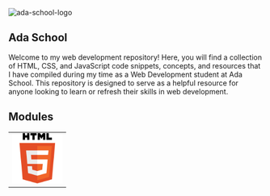 ![ada-school-logo](https://media.ada-school.org/5fcd3ac12b22eab4d301d819/5fcd49a07ffe7b324996b784/ada-logo-cfdb7c7b-1791-408f-b5b4-240b22bd1653.png?version=2)

## Ada School
Welcome to my web development repository! Here, you will find a collection of HTML, CSS, and JavaScript code snippets, concepts, and resources that I have compiled during my time as a Web Development student at Ada School. This repository is designed to serve as a helpful resource for anyone looking to learn or refresh their skills in web development. 

## Modules

<table>
<tr>
<td><a href="./web-dev-basics"><img src="assets/html-5.svg" width="100px"></a></td>
</tr>
</table>